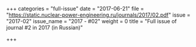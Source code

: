 +++
categories = "full-issue"
date = "2017-06-21"
file = "https://static.nuclear-power-engineering.ru/journals/2017/02.pdf"
issue = "2017-02"
issue_name = "2017 - #02"
weight = 0
title = "Full issue of journal #2 in 2017 (in Russian)"

+++